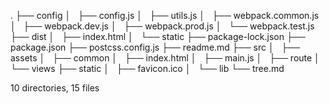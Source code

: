 .
├── config
│   ├── config.js
│   ├── utils.js
│   ├── webpack.common.js
│   ├── webpack.dev.js
│   ├── webpack.prod.js
│   └── webpack.test.js
├── dist
│   ├── index.html
│   └── static
├── package-lock.json
├── package.json
├── postcss.config.js
├── readme.md
├── src
│   ├── assets
│   ├── common
│   ├── index.html
│   ├── main.js
│   ├── route
│   └── views
├── static
│   ├── favicon.ico
│   └── lib
└── tree.md

10 directories, 15 files
